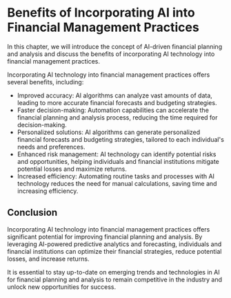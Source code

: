 Benefits of Incorporating AI into Financial Management Practices
======================================================================================================================================

In this chapter, we will introduce the concept of AI-driven financial planning and analysis and discuss the benefits of incorporating AI technology into financial management practices.

Incorporating AI technology into financial management practices offers several benefits, including:

* Improved accuracy: AI algorithms can analyze vast amounts of data, leading to more accurate financial forecasts and budgeting strategies.
* Faster decision-making: Automation capabilities can accelerate the financial planning and analysis process, reducing the time required for decision-making.
* Personalized solutions: AI algorithms can generate personalized financial forecasts and budgeting strategies, tailored to each individual's needs and preferences.
* Enhanced risk management: AI technology can identify potential risks and opportunities, helping individuals and financial institutions mitigate potential losses and maximize returns.
* Increased efficiency: Automating routine tasks and processes with AI technology reduces the need for manual calculations, saving time and increasing efficiency.

Conclusion
----------

Incorporating AI technology into financial management practices offers significant potential for improving financial planning and analysis. By leveraging AI-powered predictive analytics and forecasting, individuals and financial institutions can optimize their financial strategies, reduce potential losses, and increase returns.

It is essential to stay up-to-date on emerging trends and technologies in AI for financial planning and analysis to remain competitive in the industry and unlock new opportunities for success.
